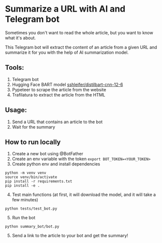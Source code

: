 # Summarize a URL with AI and Telegram bot
Sometimes you don't want to read the whole article, but you want to know what it's about. 

This Telegram bot will extract the content of an article from a given URL and summarize it for you with the help of AI summarization model.

## Tools:

1. Telegram bot
2. Hugging Face BART model [sshleifer/distilbart-cnn-12-6](https://huggingface.co/sshleifer/distilbart-cnn-12-6)
3. Pypeteer to scrape the article from the website
4. Trafilatura to extract the article from the HTML

## Usage:

1. Send a URL that contains an article to the bot
2. Wait for the summary

## How to run locally

1. Create a new bot using @BotFather
2. Create an env variable with the token `export BOT_TOKEN=<YOUR_TOKEN>`
3. Create python env and install dependencies

```shell
python -m venv venv
source venv/bin/activate
pip install -r requirements.txt
pip install -e .
```

4. Test main functions (at first, it will download the model, and it will take a few minutes)

```shell
python tests/test_bot.py
```

5. Run the bot

```shell
python summary_bot/bot.py
```

5. Send a link to the article to your bot and get the summary! 